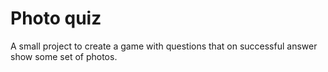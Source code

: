 # Photo quiz

A small project to create a game with questions that on successful answer show some set of photos.
